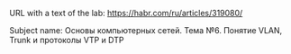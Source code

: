 URL with a text of the lab:
https://habr.com/ru/articles/319080/

Subject name:
Основы компьютерных сетей. Тема №6. Понятие VLAN, Trunk и протоколы VTP и DTP